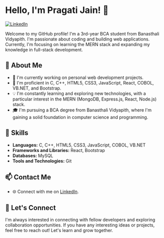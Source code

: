 # Hello, I'm Pragati Jain! 👋
[![LinkedIn](https://img.shields.io/badge/LinkedIn-Pragati%20Jain-blue)](https://www.linkedin.com/in/pragatijain98/)

Welcome to my GitHub profile! I'm a 3rd-year BCA student from Banasthali Vidyapith. I'm passionate about coding and building web applications. Currently, I'm focusing on learning the MERN stack and expanding my knowledge in full-stack development.

## 🌱 About Me

- 🔭 I'm currently working on personal web development projects.
- 🌟 I'm proficient in C, C++, HTML5, CSS3, JavaScript, React, COBOL, VB.NET, and Bootstrap.
- 💡 I'm constantly learning and exploring new technologies, with a particular interest in the MERN (MongoDB, Express.js, React, Node.js) stack.
- 🎓 I'm pursuing a BCA degree from Banasthali Vidyapith, where I'm gaining a solid foundation in computer science and programming.

## 💼 Skills

- **Languages:** C, C++, HTML5, CSS3, JavaScript, COBOL, VB.NET
- **Frameworks and Libraries:** React, Bootstrap
- **Databases:** MySQL 
- **Tools and Technologies:** Git

## 📫 Contact Me

- 🌐 Connect with me on [LinkedIn](https://www.linkedin.com/in/pragatijain98/).

## 🤝 Let's Connect

I'm always interested in connecting with fellow developers and exploring collaboration opportunities. If you have any interesting ideas or projects, feel free to reach out! Let's learn and grow together.

